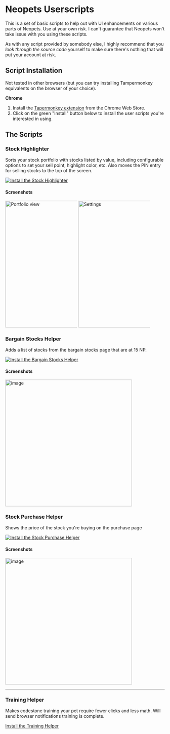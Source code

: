 # Neopets Userscripts
This is a set of basic scripts to help out with UI enhancements on various parts of Neopets. Use at your own risk. I can't guarantee that Neopets won't take issue with you using these scripts.

As with any script provided by somebody else, I highly recommend that you *look through the source code* yourself to make sure there's nothing that will put your account at risk.

## Script Installation
Not tested in other browsers (but you can try installing Tampermonkey equivalents on the browser of your choice).

**Chrome**
1) Install the [Tapermonkey extension](https://chrome.google.com/webstore/detail/tampermonkey/dhdgffkkebhmkfjojejmpbldmpobfkfo) from the Chrome Web Store. 
2) Click on the green "Install" button below to install the user scripts you're interested in using.

## The Scripts

### Stock Highlighter
Sorts your stock portfolio with stocks listed by value, including configurable options to set your sell point, highlight color, etc. Also moves the PIN entry for selling stocks to the top of the screen.

[![Install the Stock Highlighter](https://img.shields.io/static/v1?label=&message=Install+Stock+Highlighter&color=2ea44f&style=for-the-badge)](https://github.com/Nikker/Neopets-Userscripts/raw/master/stock-highlighter.user.js)

#### Screenshots
<img style="width: 400px; max-width: 45%;" alt="Portfolio view" src="https://user-images.githubusercontent.com/563879/160717689-022387c2-e5ed-42bf-a640-808512d07c41.png"> <img style="width: 400px; max-width: 45%;" alt="Settings" src="https://user-images.githubusercontent.com/563879/160717551-5b7ad85f-b0f0-4df8-ba85-8d73ae5c42f7.png">

### Bargain Stocks Helper
Adds a list of stocks from the bargain stocks page that are at 15 NP.

[![Install the Bargain Stocks Helper](https://img.shields.io/static/v1?label=&message=Install+Bargain+Stocks+Helper&color=2ea44f&style=for-the-badge)](https://github.com/Nikker/Neopets-Userscripts/raw/master/bargain-stocks.user.js)


#### Screenshots
<img style="width: 400px; max-width: 100%" alt="image" src="https://user-images.githubusercontent.com/563879/160718002-96c736ed-e011-4f32-ac51-3bd582a5fb98.png">


### Stock Purchase Helper
Shows the price of the stock you're buying on the purchase page

[![Install the Stock Purchase Helper](https://img.shields.io/static/v1?label=&message=Install+Stock+Purchase+Helper&color=2ea44f&style=for-the-badge)](https://github.com/Nikker/Neopets-Userscripts/raw/master/stock-price.user.js)

#### Screenshots
<img style="width: 400px; max-width: 100%" alt="image" src="https://user-images.githubusercontent.com/563879/160718071-572e3385-bc8c-455f-bad4-e60e697f826a.png">

---

### Training Helper
Makes codestone training your pet require fewer clicks and less math. Will send browser notifications training is complete.

[Install the Training Helper](https://github.com/Nikker/Neopets-Userscripts/raw/master/training-helper.user.js)

 
